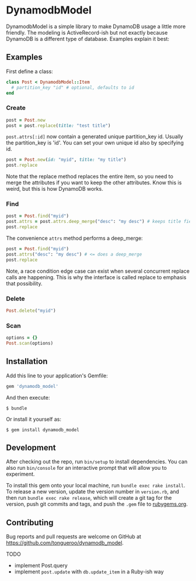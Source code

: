 # DynamodbModel

DynamodbModel is a simple library to make DynamoDB usage a little more friendly.  The modeling is ActiveRecord-ish but not exactly because DynamoDB is a different type of database.  Examples explain it best:

## Examples

First define a class:

```ruby
class Post < DynamodbModel::Item
  # partition_key "id" # optional, defaults to id
end
```

### Create

```ruby
post = Post.new
post = post.replace(title: "test title")
```

`post.attrs[:id]` now contain a generated unique partition_key id.  Usually the partition_key is 'id'. You can set your own unique id also by specifying id.

```ruby
post = Post.new(id: "myid", title: "my title")
post.replace
```

Note that the replace method replaces the entire item, so you need to merge the attributes if you want to keep the other attributes.  Know this is weird, but this is how DynamoDB works.

### Find

```ruby
post = Post.find("myid")
post.attrs = post.attrs.deep_merge("desc": "my desc") # keeps title field
post.replace
```

The convenience `attrs` method performs a deep_merge:

```ruby
post = Post.find("myid")
post.attrs("desc": "my desc") # <= does a deep_merge
post.replace
```

Note, a race condition edge case can exist when several concurrent replace
calls are happening.  This is why the interface is called replace to
emphasis that possibility.

### Delete

```ruby
Post.delete("myid")
```

### Scan

```ruby
options = {}
Post.scan(options)
```

## Installation

Add this line to your application's Gemfile:

```ruby
gem 'dynamodb_model'
```

And then execute:

    $ bundle

Or install it yourself as:

    $ gem install dynamodb_model

## Development

After checking out the repo, run `bin/setup` to install dependencies. You can also run `bin/console` for an interactive prompt that will allow you to experiment.

To install this gem onto your local machine, run `bundle exec rake install`. To release a new version, update the version number in `version.rb`, and then run `bundle exec rake release`, which will create a git tag for the version, push git commits and tags, and push the `.gem` file to [rubygems.org](https://rubygems.org).

## Contributing

Bug reports and pull requests are welcome on GitHub at https://github.com/tongueroo/dynamodb_model.

TODO

* implement Post.query
* implement `post.update` with `db.update_item` in a Ruby-ish way
